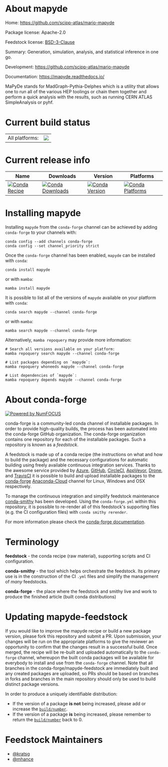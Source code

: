 About mapyde
============

Home: https://github.com/scipp-atlas/mario-mapyde

Package license: Apache-2.0

Feedstock license: [BSD-3-Clause](https://github.com/conda-forge/mapyde-feedstock/blob/main/LICENSE.txt)

Summary: Generation, simulation, analysis, and statistical inference in one go.

Development: https://github.com/scipp-atlas/mario-mapyde

Documentation: https://mapyde.readthedocs.io/

MaPyDe stands for MadGraph-Pythia-Delphes which is a utility that allows one to run all of the various HEP toolings or chain them together and perform a quick analysis with the results, such as running CERN ATLAS SimpleAnalysis or pyhf.


Current build status
====================


<table><tr><td>All platforms:</td>
    <td>
      <a href="https://dev.azure.com/conda-forge/feedstock-builds/_build/latest?definitionId=17149&branchName=main">
        <img src="https://dev.azure.com/conda-forge/feedstock-builds/_apis/build/status/mapyde-feedstock?branchName=main">
      </a>
    </td>
  </tr>
</table>

Current release info
====================

| Name | Downloads | Version | Platforms |
| --- | --- | --- | --- |
| [![Conda Recipe](https://img.shields.io/badge/recipe-mapyde-green.svg)](https://anaconda.org/conda-forge/mapyde) | [![Conda Downloads](https://img.shields.io/conda/dn/conda-forge/mapyde.svg)](https://anaconda.org/conda-forge/mapyde) | [![Conda Version](https://img.shields.io/conda/vn/conda-forge/mapyde.svg)](https://anaconda.org/conda-forge/mapyde) | [![Conda Platforms](https://img.shields.io/conda/pn/conda-forge/mapyde.svg)](https://anaconda.org/conda-forge/mapyde) |

Installing mapyde
=================

Installing `mapyde` from the `conda-forge` channel can be achieved by adding `conda-forge` to your channels with:

```
conda config --add channels conda-forge
conda config --set channel_priority strict
```

Once the `conda-forge` channel has been enabled, `mapyde` can be installed with `conda`:

```
conda install mapyde
```

or with `mamba`:

```
mamba install mapyde
```

It is possible to list all of the versions of `mapyde` available on your platform with `conda`:

```
conda search mapyde --channel conda-forge
```

or with `mamba`:

```
mamba search mapyde --channel conda-forge
```

Alternatively, `mamba repoquery` may provide more information:

```
# Search all versions available on your platform:
mamba repoquery search mapyde --channel conda-forge

# List packages depending on `mapyde`:
mamba repoquery whoneeds mapyde --channel conda-forge

# List dependencies of `mapyde`:
mamba repoquery depends mapyde --channel conda-forge
```


About conda-forge
=================

[![Powered by
NumFOCUS](https://img.shields.io/badge/powered%20by-NumFOCUS-orange.svg?style=flat&colorA=E1523D&colorB=007D8A)](https://numfocus.org)

conda-forge is a community-led conda channel of installable packages.
In order to provide high-quality builds, the process has been automated into the
conda-forge GitHub organization. The conda-forge organization contains one repository
for each of the installable packages. Such a repository is known as a *feedstock*.

A feedstock is made up of a conda recipe (the instructions on what and how to build
the package) and the necessary configurations for automatic building using freely
available continuous integration services. Thanks to the awesome service provided by
[Azure](https://azure.microsoft.com/en-us/services/devops/), [GitHub](https://github.com/),
[CircleCI](https://circleci.com/), [AppVeyor](https://www.appveyor.com/),
[Drone](https://cloud.drone.io/welcome), and [TravisCI](https://travis-ci.com/)
it is possible to build and upload installable packages to the
[conda-forge](https://anaconda.org/conda-forge) [Anaconda-Cloud](https://anaconda.org/)
channel for Linux, Windows and OSX respectively.

To manage the continuous integration and simplify feedstock maintenance
[conda-smithy](https://github.com/conda-forge/conda-smithy) has been developed.
Using the ``conda-forge.yml`` within this repository, it is possible to re-render all of
this feedstock's supporting files (e.g. the CI configuration files) with ``conda smithy rerender``.

For more information please check the [conda-forge documentation](https://conda-forge.org/docs/).

Terminology
===========

**feedstock** - the conda recipe (raw material), supporting scripts and CI configuration.

**conda-smithy** - the tool which helps orchestrate the feedstock.
                   Its primary use is in the construction of the CI ``.yml`` files
                   and simplify the management of *many* feedstocks.

**conda-forge** - the place where the feedstock and smithy live and work to
                  produce the finished article (built conda distributions)


Updating mapyde-feedstock
=========================

If you would like to improve the mapyde recipe or build a new
package version, please fork this repository and submit a PR. Upon submission,
your changes will be run on the appropriate platforms to give the reviewer an
opportunity to confirm that the changes result in a successful build. Once
merged, the recipe will be re-built and uploaded automatically to the
`conda-forge` channel, whereupon the built conda packages will be available for
everybody to install and use from the `conda-forge` channel.
Note that all branches in the conda-forge/mapyde-feedstock are
immediately built and any created packages are uploaded, so PRs should be based
on branches in forks and branches in the main repository should only be used to
build distinct package versions.

In order to produce a uniquely identifiable distribution:
 * If the version of a package **is not** being increased, please add or increase
   the [``build/number``](https://docs.conda.io/projects/conda-build/en/latest/resources/define-metadata.html#build-number-and-string).
 * If the version of a package **is** being increased, please remember to return
   the [``build/number``](https://docs.conda.io/projects/conda-build/en/latest/resources/define-metadata.html#build-number-and-string)
   back to 0.

Feedstock Maintainers
=====================

* [@kratsg](https://github.com/kratsg/)
* [@mhance](https://github.com/mhance/)

